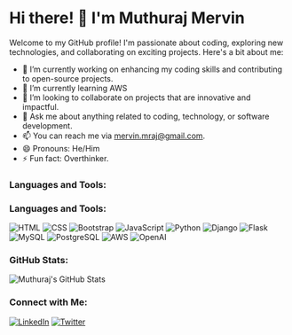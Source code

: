 # Hi there! 👋 I'm Muthuraj Mervin

Welcome to my GitHub profile! I'm passionate about coding, exploring new technologies, and collaborating on exciting projects. Here's a bit about me:

- 🔭 I’m currently working on enhancing my coding skills and contributing to open-source projects.
- 🌱 I’m currently learning AWS
- 👯 I’m looking to collaborate on projects that are innovative and impactful.
- 💬 Ask me about anything related to coding, technology, or software development.
- 📫 You can reach me via mervin.mraj@gmail.com.
- 😄 Pronouns: He/Him
- ⚡ Fun fact: Overthinker.

### Languages and Tools:

### Languages and Tools:

![HTML](https://emojicdn.elk.sh/🌐) ![CSS](https://emojicdn.elk.sh/🎨) ![Bootstrap](https://emojicdn.elk.sh/🅱️) ![JavaScript](https://emojicdn.elk.sh/🔧) ![Python](https://emojicdn.elk.sh/🐍) ![Django](https://emojicdn.elk.sh/🛤️) ![Flask](https://emojicdn.elk.sh/🍶) ![MySQL](https://emojicdn.elk.sh/🐬) ![PostgreSQL](https://emojicdn.elk.sh/🐘) ![AWS](https://emojicdn.elk.sh/☁️) ![OpenAI](https://emojicdn.elk.sh/🤖)



### GitHub Stats:

![Muthuraj's GitHub Stats](https://github-readme-stats.vercel.app/api?username=muthurajmervin&show_icons=true&theme=radical)

### Connect with Me:

[![LinkedIn](https://img.shields.io/badge/LinkedIn-Connect-blue)]([https://www.linkedin.com/in/yourusername](https://www.linkedin.com/in/muthu-raj-mervin-81a6a4219))
[![Twitter](https://img.shields.io/twitter/follow/yourusername?style=social)](https://twitter.com/yourusername)
